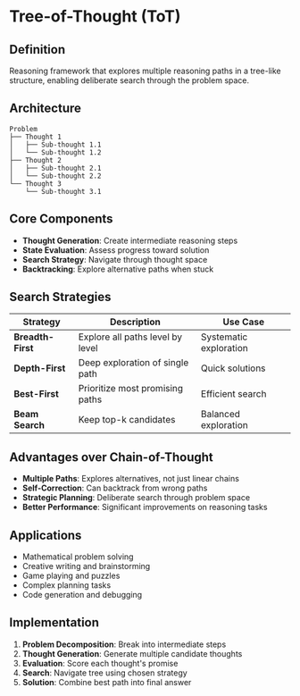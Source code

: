 # Tree-of-Thought (ToT)

## Definition

Reasoning framework that explores multiple reasoning paths in a tree-like structure, enabling deliberate search through the problem space.

## Architecture

```
Problem
├── Thought 1
│   ├── Sub-thought 1.1
│   └── Sub-thought 1.2
├── Thought 2
│   ├── Sub-thought 2.1
│   └── Sub-thought 2.2
└── Thought 3
    └── Sub-thought 3.1
```

## Core Components

- **Thought Generation**: Create intermediate reasoning steps
- **State Evaluation**: Assess progress toward solution
- **Search Strategy**: Navigate through thought space
- **Backtracking**: Explore alternative paths when stuck

## Search Strategies

| Strategy | Description | Use Case |
|----------|-------------|----------|
| **Breadth-First** | Explore all paths level by level | Systematic exploration |
| **Depth-First** | Deep exploration of single path | Quick solutions |
| **Best-First** | Prioritize most promising paths | Efficient search |
| **Beam Search** | Keep top-k candidates | Balanced exploration |

## Advantages over Chain-of-Thought

- **Multiple Paths**: Explores alternatives, not just linear chains
- **Self-Correction**: Can backtrack from wrong paths
- **Strategic Planning**: Deliberate search through problem space
- **Better Performance**: Significant improvements on reasoning tasks

## Applications

- Mathematical problem solving
- Creative writing and brainstorming
- Game playing and puzzles
- Complex planning tasks
- Code generation and debugging

## Implementation

1. **Problem Decomposition**: Break into intermediate steps
2. **Thought Generation**: Generate multiple candidate thoughts
3. **Evaluation**: Score each thought's promise
4. **Search**: Navigate tree using chosen strategy
5. **Solution**: Combine best path into final answer
